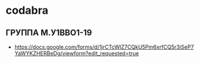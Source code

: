 # codabra
## ГРУППА М.У1ВВО1-19
- https://docs.google.com/forms/d/1jrCTcWIZ7CQkU5Pm6xrfCQ5r3iSeP7YaWYKZHERBeDg/viewform?edit_requested=true

